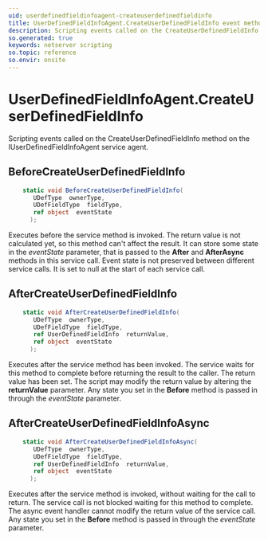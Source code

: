 ```yaml
---
uid: userdefinedfieldinfoagent-createuserdefinedfieldinfo
title: UserDefinedFieldInfoAgent.CreateUserDefinedFieldInfo event method
description: Scripting events called on the CreateUserDefinedFieldInfo method on the UserDefinedFieldInfoAgent service agent.
so.generated: true
keywords: netserver scripting
so.topic: reference
so.envir: onsite
---
```

# UserDefinedFieldInfoAgent.CreateUserDefinedFieldInfo

Scripting events called on the <see cref='M:IUserDefinedFieldInfoAgent.CreateUserDefinedFieldInfo'>CreateUserDefinedFieldInfo</see> method on the <see cref='IUserDefinedFieldInfoAgent'>IUserDefinedFieldInfoAgent</see>  service agent.

## BeforeCreateUserDefinedFieldInfo
```cs
    static void BeforeCreateUserDefinedFieldInfo(
       UDefType  ownerType,
       UDefFieldType  fieldType,
       ref object  eventState
      );
```
Executes before the service method is invoked.
The return value is not calculated yet, so this method can't affect the result.
It can store some state in the *eventState* parameter, that is passed to the **After** and **AfterAsync** methods in this service call.
Event state is not preserved between different service calls. It is set to null at the start of each service call.
## AfterCreateUserDefinedFieldInfo
```cs
    static void AfterCreateUserDefinedFieldInfo(
       UDefType  ownerType,
       UDefFieldType  fieldType,
       ref UserDefinedFieldInfo  returnValue,
       ref object  eventState
      );
```
Executes after the service method has been invoked. The service waits for this method to complete before returning the result to the caller.
The return value has been set. The script may modify the return value by altering the **returnValue** parameter.
Any state you set in the **Before** method is passed in through the *eventState* parameter.
## AfterCreateUserDefinedFieldInfoAsync
```cs
    static void AfterCreateUserDefinedFieldInfoAsync(
       UDefType  ownerType,
       UDefFieldType  fieldType,
       ref UserDefinedFieldInfo  returnValue,
       ref object  eventState
      );
```
Executes after the service method is invoked, without waiting for the call to return.
The service call is not blocked waiting for this method to complete.
The async event handler cannot modify the return value of the service call.
Any state you set in the **Before** method is passed in through the *eventState* parameter.

